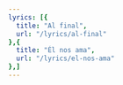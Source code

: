 ```yaml
---
lyrics: [{
  title: "Al final", 
  url: "/lyrics/al-final"
},{
  title: "Él nos ama", 
  url: "/lyrics/el-nos-ama"
},]
---
```

